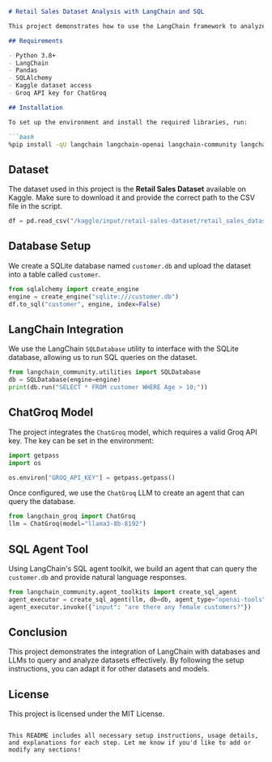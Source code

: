 ```markdown
# Retail Sales Dataset Analysis with LangChain and SQL

This project demonstrates how to use the LangChain framework to analyze a retail sales dataset and interact with a database using SQL. It also uses the `ChatGroq` large language model (LLM) to query the database and execute an agent-based task.

## Requirements

- Python 3.8+
- LangChain
- Pandas
- SQLAlchemy
- Kaggle dataset access
- Groq API key for ChatGroq

## Installation

To set up the environment and install the required libraries, run:

```bash
%pip install -qU langchain langchain-openai langchain-community langchain-experimental pandas sqlalchemy langchain-groq
```

## Dataset

The dataset used in this project is the **Retail Sales Dataset** available on Kaggle. Make sure to download it and provide the correct path to the CSV file in the script.

```python
df = pd.read_csv("/kaggle/input/retail-sales-dataset/retail_sales_dataset.csv")
```

## Database Setup

We create a SQLite database named `customer.db` and upload the dataset into a table called `customer`.

```python
from sqlalchemy import create_engine
engine = create_engine("sqlite:///customer.db")
df.to_sql("customer", engine, index=False)
```

## LangChain Integration

We use the LangChain `SQLDatabase` utility to interface with the SQLite database, allowing us to run SQL queries on the dataset.

```python
from langchain_community.utilities import SQLDatabase
db = SQLDatabase(engine=engine)
print(db.run("SELECT * FROM customer WHERE Age > 10;"))
```

## ChatGroq Model

The project integrates the `ChatGroq` model, which requires a valid Groq API key. The key can be set in the environment:

```python
import getpass
import os

os.environ["GROQ_API_KEY"] = getpass.getpass()
```

Once configured, we use the `ChatGroq` LLM to create an agent that can query the database.

```python
from langchain_groq import ChatGroq
llm = ChatGroq(model="llama3-8b-8192")
```

## SQL Agent Tool

Using LangChain's SQL agent toolkit, we build an agent that can query the `customer.db` and provide natural language responses.

```python
from langchain_community.agent_toolkits import create_sql_agent
agent_executor = create_sql_agent(llm, db=db, agent_type="openai-tools", verbose=True)
agent_executor.invoke({"input": "are there any female customers?"})
```

## Conclusion

This project demonstrates the integration of LangChain with databases and LLMs to query and analyze datasets effectively. By following the setup instructions, you can adapt it for other datasets and models.

## License

This project is licensed under the MIT License.
```

This README includes all necessary setup instructions, usage details, and explanations for each step. Let me know if you'd like to add or modify any sections!
